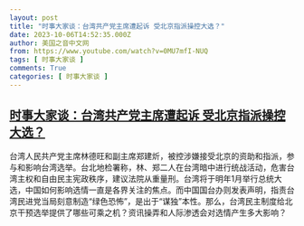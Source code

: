 ```yaml
---
layout: post
title: "时事大家谈：台湾共产党主席遭起诉 受北京指派操控大选？"
date: 2023-10-06T14:52:35.000Z
author: 美国之音中文网
from: https://www.youtube.com/watch?v=0MU7mfI-NUQ
tags: [ 时事大家谈 ]
comments: True
categories: [ 时事大家谈 ]
---
```

<!--1696603955000-->
[时事大家谈：台湾共产党主席遭起诉 受北京指派操控大选？](https://www.youtube.com/watch?v=0MU7mfI-NUQ)
------

<div>
台湾人民共产党主席林德旺和副主席郑建炘，被控涉嫌接受北京的资助和指派，参与和影响台湾选举。台北地检署称，林、郑二人在台湾暗中进行统战活动，危害台湾主权和自由民主宪政秩序，建议法院从重量刑。台湾将于明年1月举行总统大选，中国如何影响选情一直是各界关注的焦点。而中国国台办则发表声明，指责台湾民进党当局刻意制造“绿色恐怖”，是出于“谋独”本性。那么，台湾民主制度给北京干预选举提供了哪些可乘之机？资讯操弄和人际渗透会对选情产生多大影响？
</div>
